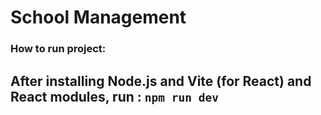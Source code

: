 # School Management
### How to run project:
## After installing Node.js and Vite (for React) and React modules, run : `npm run dev`
